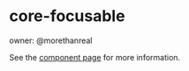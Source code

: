 core-focusable
==============

owner: @morethanreal

See the [component page](https://www.polymer-project.org/0.5/docs/elements/core-focusable.html) for more information.
